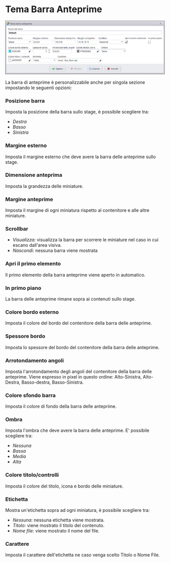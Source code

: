 # Tema Barra Anteprime
![](/img/theme_previewbar.png)

La barra di anteprime è personalizzabile anche per singola sezione impostando le seguenti opzioni:

### Posizione barra
Imposta la posizione della barra sullo stage, è possibile scegliere tra:

* _Destra_
* _Basso_
* _Sinistra_

### Margine esterno
Imposta il margine esterno che deve avere la barra delle anteprime sullo stage.

### Dimensione anteprima
Imposta la grandezza delle miniature.

### Margine anteprime
Imposta il margine di ogni miniatura rispetto al contenitore e alle altre miniature.

### Scrollbar

* _Visualizza:_ visualizza la barra per scorrere le miniature nel caso in cui escano dall'area visiva.
* _Nascondi:_ nessuna barra viene mostrata

### Apri il primo elemento
Il primo elemento della barra anteprime viene aperto in automatico.

### In primo piano
La barra delle anteprime rimane sopra ai contenuti sullo stage.

### Colore bordo esterno
Imposta il colore del bordo del contenitore della barra delle anteprime.

### Spessore bordo
Imposta lo spessore del bordo del contenitore della barra delle anteprime.

### Arrotondamento angoli
Imposta l'arrotondamento degli angoli del contenitore della barra delle anteprime. Viene espresso in pixel in questo ordine: Alto-Sinistra, Alto-Destra, Basso-destra, Basso-Sinistra.

### Colore sfondo barra
Imposta il colore di fondo della barra delle anteprime.

### Ombra
Imposta l'ombra che deve avere la barra delle anteprime. E' possibile scegliere tra:

* _Nessuna_
* _Bassa_
* _Media_
* _Alta_

### Colore titolo/controlli
Imposta il colore del titolo, icona e bordo delle miniature.

### Etichetta
Mostra un'etichetta sopra ad ogni miniatura, è possibile scegliere tra:

* _Nessuna:_ nessuna etichetta viene mostrata.
* _Titolo:_ viene mostrato il titolo del contenuto.
* _Nome file:_ viene mostrato il nome del file.

### Carattere
Imposta il carattere dell'etichetta ne caso venga scelto Titolo o Nome File.
